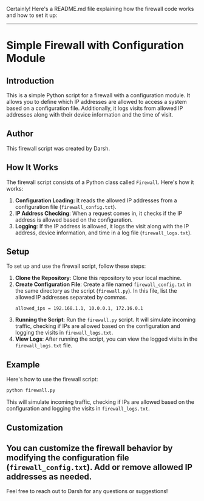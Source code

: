 Certainly! Here's a README.md file explaining how the firewall code works and how to set it up:

---

# Simple Firewall with Configuration Module

## Introduction
This is a simple Python script for a firewall with a configuration module. It allows you to define which IP addresses are allowed to access a system based on a configuration file. Additionally, it logs visits from allowed IP addresses along with their device information and the time of visit.

## Author
This firewall script was created by Darsh.

## How It Works
The firewall script consists of a Python class called `Firewall`. Here's how it works:

1. **Configuration Loading**: It reads the allowed IP addresses from a configuration file (`firewall_config.txt`).
2. **IP Address Checking**: When a request comes in, it checks if the IP address is allowed based on the configuration.
3. **Logging**: If the IP address is allowed, it logs the visit along with the IP address, device information, and time in a log file (`firewall_logs.txt`).

## Setup
To set up and use the firewall script, follow these steps:

1. **Clone the Repository**: Clone this repository to your local machine.
2. **Create Configuration File**: Create a file named `firewall_config.txt` in the same directory as the script (`firewall.py`). In this file, list the allowed IP addresses separated by commas.
   ```
   allowed_ips = 192.168.1.1, 10.0.0.1, 172.16.0.1
   ```
3. **Running the Script**: Run the `firewall.py` script. It will simulate incoming traffic, checking if IPs are allowed based on the configuration and logging the visits in `firewall_logs.txt`.
4. **View Logs**: After running the script, you can view the logged visits in the `firewall_logs.txt` file.

## Example
Here's how to use the firewall script:

```bash
python firewall.py
```

This will simulate incoming traffic, checking if IPs are allowed based on the configuration and logging the visits in `firewall_logs.txt`.

## Customization
You can customize the firewall behavior by modifying the configuration file (`firewall_config.txt`). Add or remove allowed IP addresses as needed.
---

Feel free to reach out to Darsh for any questions or suggestions!
